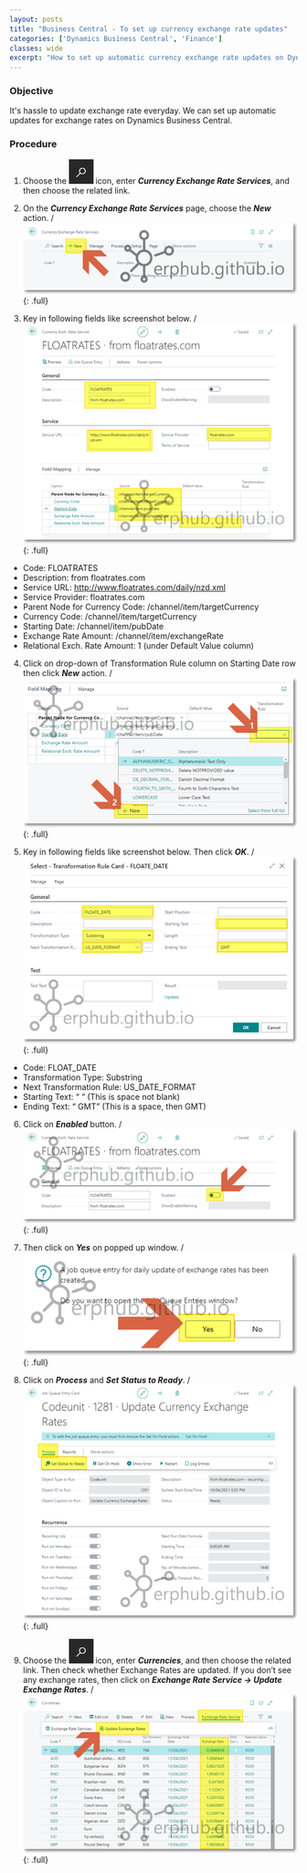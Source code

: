 ```yaml
---
layout: posts
title: "Business Central - To set up currency exchange rate updates"
categories: ['Dynamics Business Central', 'Finance']
classes: wide
excerpt: "How to set up automatic currency exchange rate updates on Dynamics Business Central without extra cost."
---
```


### Objective
It's hassle to update exchange rate everyday. We can set up automatic updates for exchange rates on Dynamics Business Central.

### Procedure
1. Choose the ![Alt](/assets/images/icon_search.png "Search Icon") icon, enter ***Currency Exchange Rate Services***, and then choose the related link.

2. On the ***Currency Exchange Rate Services*** page, choose the ***New*** action. /
![full](/assets/images/bc_exchange_rate_01.png "Business Central - Exchange Rate Updates"){: .full}

3. Key in following fields like screenshot below. /
![full](/assets/images/bc_exchange_rate_02.png "Business Central - Exchange Rate Updates"){: .full}
- Code: FLOATRATES
- Description: from floatrates.com
- Service URL: http://www.floatrates.com/daily/nzd.xml
- Service Provider: floatrates.com
- Parent Node for Currency Code: /channel/item/targetCurrency
- Currency Code: /channel/item/targetCurrency
- Starting Date: /channel/item/pubDate
- Exchange Rate Amount: /channel/item/exchangeRate
- Relational Exch. Rate Amount: 1 (under Default Value column)

4. Click on drop-down of Transformation Rule column on Starting Date row then click ***New*** action. /
![full](/assets/images/bc_exchange_rate_03.png "Business Central - Exchange Rate Updates"){: .full}

5. Key in following fields like screenshot below. Then click ***OK***. /
![full](/assets/images/bc_exchange_rate_04.png "Business Central - Exchange Rate Updates"){: .full}
- Code: FLOAT_DATE
- Transformation Type: Substring
- Next Transformation Rule: US_DATE_FORMAT
- Starting Text: “ “ (This is space not blank)
- Ending Text: “ GMT” (This is a space, then GMT)

6. Click on ***Enabled*** button. /
![full](/assets/images/bc_exchange_rate_05.png "Business Central - Exchange Rate Updates"){: .full}

7. Then click on ***Yes*** on popped up window. /
![full](/assets/images/bc_exchange_rate_06.png "Business Central - Exchange Rate Updates"){: .full}

8. Click on ***Process*** and ***Set Status to Ready***. /
![full](/assets/images/bc_exchange_rate_07.png "Business Central - Exchange Rate Updates"){: .full}

9. Choose the ![Alt](/assets/images/icon_search.png "Search Icon") icon, enter ***Currencies***, and then choose the related link. Then check whether Exchange Rates are updated. If you don’t see any exchange rates, then click on ***Exchange Rate Service -> Update Exchange Rates***. /
![full](/assets/images/bc_exchange_rate_08.png "Business Central - Exchange Rate Updates"){: .full}